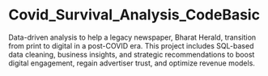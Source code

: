 # Covid_Survival_Analysis_CodeBasic
Data-driven analysis to help a legacy newspaper, Bharat Herald, transition from print to digital in a post-COVID era. This project includes SQL-based data cleaning, business insights, and strategic recommendations to boost digital engagement, regain advertiser trust, and optimize revenue models.
